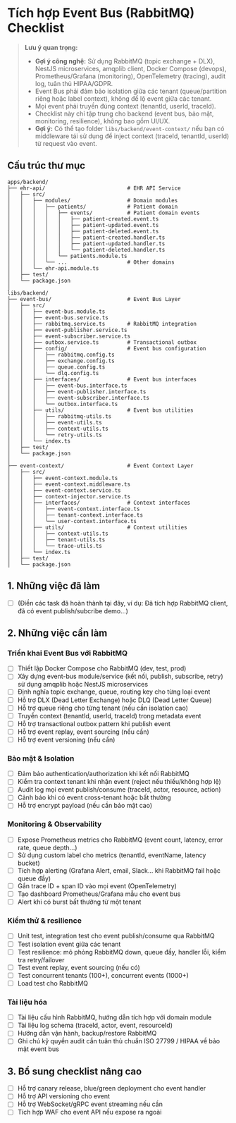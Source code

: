 # Tích hợp Event Bus (RabbitMQ) Checklist

> **Lưu ý quan trọng:**
> - **Gợi ý công nghệ:** Sử dụng RabbitMQ (topic exchange + DLX), NestJS microservices, amqplib client, Docker Compose (devops), Prometheus/Grafana (monitoring), OpenTelemetry (tracing), audit log, tuân thủ HIPAA/GDPR.
> - Event Bus phải đảm bảo isolation giữa các tenant (queue/partition riêng hoặc label context), không để lộ event giữa các tenant.
> - Mọi event phải truyền đúng context (tenantId, userId, traceId).
> - Checklist này chỉ tập trung cho backend (event bus, bảo mật, monitoring, resilience), không bao gồm UI/UX.
> - **Gợi ý:** Có thể tạo folder `libs/backend/event-context/` nếu bạn có middleware tái sử dụng để inject context (traceId, tenantId, userId) từ request vào event.
> 
## Cấu trúc thư mục

```
apps/backend/
├── ehr-api/                          # EHR API Service
│   ├── src/
│   │   ├── modules/                  # Domain modules
│   │   │   ├── patients/             # Patient domain
│   │   │   │   ├── events/           # Patient domain events
│   │   │   │   │   ├── patient-created.event.ts
│   │   │   │   │   ├── patient-updated.event.ts
│   │   │   │   │   ├── patient-deleted.event.ts
│   │   │   │   │   ├── patient-created.handler.ts
│   │   │   │   │   ├── patient-updated.handler.ts
│   │   │   │   │   └── patient-deleted.handler.ts
│   │   │   │   └── patients.module.ts
│   │   │   └── ...                   # Other domains
│   │   └── ehr-api.module.ts
│   ├── test/
│   └── package.json
│
libs/backend/
├── event-bus/                        # Event Bus Layer
│   ├── src/
│   │   ├── event-bus.module.ts
│   │   ├── event-bus.service.ts
│   │   ├── rabbitmq.service.ts       # RabbitMQ integration
│   │   ├── event-publisher.service.ts
│   │   ├── event-subscriber.service.ts
│   │   ├── outbox.service.ts         # Transactional outbox
│   │   ├── config/                   # Event bus configuration
│   │   │   ├── rabbitmq.config.ts
│   │   │   ├── exchange.config.ts
│   │   │   ├── queue.config.ts
│   │   │   └── dlq.config.ts
│   │   ├── interfaces/               # Event bus interfaces
│   │   │   ├── event-bus.interface.ts
│   │   │   ├── event-publisher.interface.ts
│   │   │   ├── event-subscriber.interface.ts
│   │   │   └── outbox.interface.ts
│   │   ├── utils/                    # Event bus utilities
│   │   │   ├── rabbitmq-utils.ts
│   │   │   ├── event-utils.ts
│   │   │   ├── context-utils.ts
│   │   │   └── retry-utils.ts
│   │   └── index.ts
│   ├── test/
│   └── package.json
│
├── event-context/                    # Event Context Layer
│   ├── src/
│   │   ├── event-context.module.ts
│   │   ├── event-context.middleware.ts
│   │   ├── event-context.service.ts
│   │   ├── context-injector.service.ts
│   │   ├── interfaces/               # Context interfaces
│   │   │   ├── event-context.interface.ts
│   │   │   ├── tenant-context.interface.ts
│   │   │   └── user-context.interface.ts
│   │   ├── utils/                    # Context utilities
│   │   │   ├── context-utils.ts
│   │   │   ├── tenant-utils.ts
│   │   │   └── trace-utils.ts
│   │   └── index.ts
│   ├── test/
│   └── package.json
```

## 1. Những việc đã làm
- [ ] (Điền các task đã hoàn thành tại đây, ví dụ: Đã tích hợp RabbitMQ client, đã có event publish/subcribe demo...)

## 2. Những việc cần làm

### Triển khai Event Bus với RabbitMQ
- [ ] Thiết lập Docker Compose cho RabbitMQ (dev, test, prod)
- [ ] Xây dựng event-bus module/service (kết nối, publish, subscribe, retry) sử dụng amqplib hoặc NestJS microservices
- [ ] Định nghĩa topic exchange, queue, routing key cho từng loại event
- [ ] Hỗ trợ DLX (Dead Letter Exchange) hoặc DLQ (Dead Letter Queue)
- [ ] Hỗ trợ queue riêng cho từng tenant (nếu cần isolation cao)
- [ ] Truyền context (tenantId, userId, traceId) trong metadata event
- [ ] Hỗ trợ transactional outbox pattern khi publish event
- [ ] Hỗ trợ event replay, event sourcing (nếu cần)
- [ ] Hỗ trợ event versioning (nếu cần)

### Bảo mật & Isolation
- [ ] Đảm bảo authentication/authorization khi kết nối RabbitMQ
- [ ] Kiểm tra context tenant khi nhận event (reject nếu thiếu/không hợp lệ)
- [ ] Audit log mọi event publish/consume (traceId, actor, resource, action)
- [ ] Cảnh báo khi có event cross-tenant hoặc bất thường
- [ ] Hỗ trợ encrypt payload (nếu cần bảo mật cao)

### Monitoring & Observability
- [ ] Expose Prometheus metrics cho RabbitMQ (event count, latency, error rate, queue depth...)
- [ ] Sử dụng custom label cho metrics (tenantId, eventName, latency bucket)
- [ ] Tích hợp alerting (Grafana Alert, email, Slack... khi RabbitMQ fail hoặc queue đầy)
- [ ] Gắn trace ID + span ID vào mọi event (OpenTelemetry)
- [ ] Tạo dashboard Prometheus/Grafana mẫu cho event bus
- [ ] Alert khi có burst bất thường từ một tenant

### Kiểm thử & resilience
- [ ] Unit test, integration test cho event publish/consume qua RabbitMQ
- [ ] Test isolation event giữa các tenant
- [ ] Test resilience: mô phỏng RabbitMQ down, queue đầy, handler lỗi, kiểm tra retry/failover
- [ ] Test event replay, event sourcing (nếu có)
- [ ] Test concurrent tenants (100+), concurrent events (1000+)
- [ ] Load test cho RabbitMQ

### Tài liệu hóa
- [ ] Tài liệu cấu hình RabbitMQ, hướng dẫn tích hợp với domain module
- [ ] Tài liệu log schema (traceId, actor, event, resourceId)
- [ ] Hướng dẫn vận hành, backup/restore RabbitMQ
- [ ] Ghi chú kỹ quyền audit cần tuân thủ chuẩn ISO 27799 / HIPAA về bảo mật event bus

## 3. Bổ sung checklist nâng cao
- [ ] Hỗ trợ canary release, blue/green deployment cho event handler
- [ ] Hỗ trợ API versioning cho event
- [ ] Hỗ trợ WebSocket/gRPC event streaming nếu cần
- [ ] Tích hợp WAF cho event API nếu expose ra ngoài 